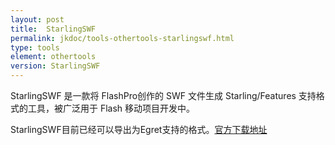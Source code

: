 ```yaml
---
layout: post
title:  StarlingSWF
permalink: jkdoc/tools-othertools-starlingswf.html
type: tools
element: othertools
version: StarlingSWF
---
```


StarlingSWF 是一款将 FlashPro创作的 SWF 文件生成 Starling/Features 支持格式的工具，被广泛用于 Flash 移动项目开发中。

StarlingSWF目前已经可以导出为Egret支持的格式。<a href="http://www.zmliu.com/?p=271" target="_blank">官方下载地址</a>